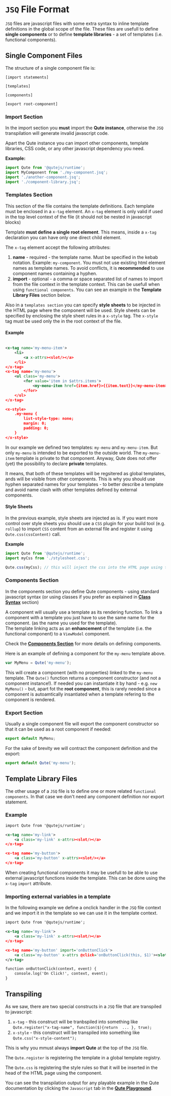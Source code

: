 # `JSQ` File Format


`JSQ` files are javascript files with some extra syntax to inline template definitions in the global scope of the file. These files are usefull to define **single components** or to define **template libraries** - a set of templates (i.e. functional components).

## Single Component Files

The structure of a single component file is:

```
[import statements]

[templates]

[components]

[export root-component]
```

### Import Section

In the import section you **must** import the **Qute instance**, otherwise the `JSQ` transpilation will generate invalid javascript code.

Apart the Qute instance you can import other components, template libraries, CSS code, or any other javascript dependency you need.

**Example:**

```javascript
import Qute from '@qutejs/runtime';
import MyComponent from './my-component.jsq';
import './another-component.jsq';
import './component-library.jsq';
```

### Templates Section

This section of the file contains the template definitions. Each template must be enclosed in a `x-tag` element.
An `x-tag` element is only valid if used in the top level context of the file (it should not be nested in javascript blocks)

Template **must define a single root element**. This means, inside a `x-tag` declaration you can have only one  direct child element.

The `x-tag` element accept the following attributes:

1. **name** - required - the template name. Must be specified in the kebab notation. Example: `my-component`.
You must not use existing html element names as template names. To avoid conflicts, it is **recommended** to use component names containing a hyphen.
2. **import** - optional - a comma or space separated list of names to import from the file context in the template context. This can be usefull when using `functional components`. You can see an example in the **Template Library Files** section below.

Also in a `templates section` you can specify **style sheets** to be injected in the HTML page where the component will be used. Style sheets can be specified by enclosing the style sheet rules in a `x-style` tag. The `x-style` tag must be used only the in the root context of the file.

#### Example

```xml

<x-tag name='my-menu-item'>
	<li>
		<a x-attrs><slot/></a>
	</li>
</x-tag>
<x-tag name='my-menu'>
	<ul class='my-menu'>
		<for value='item in $attrs.items'>
			<my-menu-item href={item.href}>{{item.text}}</my-menu-item>
		</for>
	</ul>
</x-tag>

<x-style>
	.my-menu {
		list-style-type: none;
		margin: 0;
		padding: 0;
	}
</x-style>
```

In our example we defined two templates: `my-menu` and `my-menu-item`. But only `my-menu` is intended to be exported to the outside world. The `my-menu-item` template is private to that component.
Anyway, Qute does not offer (yet) the possibility to declare **private** templates.

It means, that both of these templates will be regsitered as global templates, ands will be visible from other components. This is why you should use hyphen separated names for your templates - to better describe a template and avoid name clash with other templates defined by external components.


#### Style Sheets

In the previous example, style sheets are injected as is. If you want more control over style sheets you should use a `CSS` plugin for your build tool (e.g. `rollup`) to import `CSS` content from an external file and register it using `Qute.css(cssContent)` call.

**Example**

```javascript
import Qute from '@qutejs/runtime';
import myCss from './stylesheet.css';

Qute.css(myCss); // this will inject the css into the HTML page using the component
```

### Components Section

In the components section you define Qute components - using standard javascript syntax (or using classes if you prefer as explained in **[Class Syntax](#/model/class)** section)

A component will usually use a template as its rendering function. To link a component with a template you just have to use the same name for the component. (as the name you used for the template).  \
The template linking acts as an **enhancement** of the template (i.e. the functional component) to a `ViewModel` component.

Check the **[Components Section](#/components)** for more details on defining components.

Here is an example of defining a component for the `my-menu` template above.

```javascript
var MyMenu = Qute('my-menu');
```

This will create a component (with no properties) linked to the `my-menu` template. The `Qute()` function returns a component constructor (and not a component instance!). If needed you can instantiate it by hand - e.g. `new MyMenu()` - but, apart fot the **root component**, this is rarely needed since a component is autoamtically insantiated when a template refering to the component is rendered.

### Export Section

Usually a single component file will export the component constructor so that it can be used as a root component if needed:

```javascript
export default MyMenu;
```

For the sake of brevity we will contract the component definition and the export:

```javascript
export default Qute('my-menu');
```

## Template Library Files

The other usage of a `JSQ` file is to define one or more related `functional components`.
In that case we don't need any component definition nor export statement.

### Example

```xml
import Qute from '@qutejs/runtime';

<x-tag name='my-link'>
	<a class='my-link' x-attrs><slot/></a>
</x-tag>

<x-tag name='my-button'>
	<a class='my-button' x-attrs><slot/></a>
</x-tag>
```

When creating functional components it may be usefull to be able to use external javascript functions inside the template. This can be done using the `x-tag` `import` attribute.

### Importing external variables in a template

In the following example we define a onclick handler in the `JSQ` file context and we import it in the template so we can use it in the template context.

```xml
import Qute from '@qutejs/runtime';

<x-tag name='my-link'>
	<a class='my-link' x-attrs><slot/></a>
</x-tag>

<x-tag name='my-button' import='onButtonClick'>
	<a class='my-button' x-attrs @click='onButtonClick(this, $1)'><slot/></a>
</x-tag>

function onButtonClick(context, event) {
	console.log('On Click!', context, event);
}
```

## Transpiling

As we saw, there are two special constructs in a `JSQ` file that are transpiled to javascript:

1. `x-tag` - this construct will be tranbspiled into something like `Qute.register("x-tag-name", function($){return  ... }, true);`
2. `x-style` - this construct will be transpiled into something like `Qute.css("x-style-content");`

This is why you mmust always **import Qute** at the top of the `JSQ` file.

The `Qute.register` is registering the template in a global template registry.

The `Qute.css` is registering the style rules so that it will be inserted in the head of the HTML page using the component.

You can see the transpilation output for any playable example in the Qute documentation by clicking the `Javascript` tab in the **[Qute Playground](playground/index.html)**.



